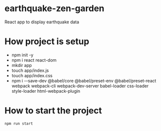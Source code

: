 # earthquake-zen-garden
React app to display earthquake data

# How project is setup
- npm init -y
- npm i react react-dom
- mkdir app
- touch app/index.js
- touch app/index.css
- npm i --save-dev @babel/core @babel/preset-env @babel/preset-react webpack webpack-cli webpack-dev-server babel-loader css-loader style-loader html-webpack-plugin

# How to start the project
`npm run start`
